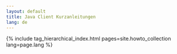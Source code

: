 ```yaml
---
layout: default
title: Java Client Kurzanleitungen
lang: de
---
```


{% include tag_hierarchical_index.html pages=site.howto_collection lang=page.lang %}
